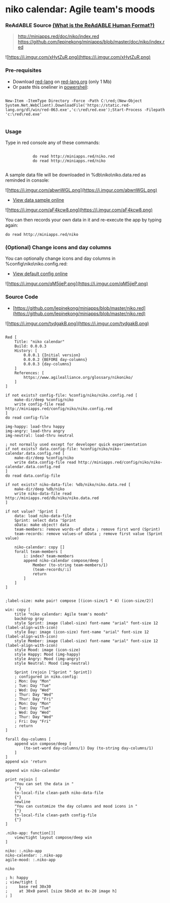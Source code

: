 
# niko calendar: Agile team's moods


### ReAdABLE Source [(What is the ReAdABLE Human Format?)](http://readablehumanformat.com)

>http://miniapps.red/doc/niko/index.red https://github.com/lepinekong/miniapps/blob/master/doc/niko/index.red

![https://i.imgur.com/xHytZuR.png](https://i.imgur.com/xHytZuR.png)
                    

### Pre-requisites


- Download [red-lang](https://www.red-lang.org/p/download.html) on [red-lang.org](https://www.red-lang.org) (only 1 Mb)
- Or paste this oneliner in [powershell](http://www.powertheshell.com/topic/learnpowershell/firststeps/console/):




```

New-Item -ItemType Directory -Force -Path C:\red;(New-Object System.Net.WebClient).DownloadFile('https://static.red-lang.org/dl/win/red-063.exe','c:\red\red.exe');Start-Process -Filepath 'c:\red\red.exe'            
        
```



### Usage

Type in red console any of these commands: 


```

            do read http://miniapps.red/niko.red
            do read http://miniapps.red/niko           
        
```


A sample data file will be downloaded in
%db\niko\niko.data.red as reminded in console:

![https://i.imgur.com/abwnWGL.png](https://i.imgur.com/abwnWGL.png)
                    
- [View data sample online](https://github.com/lepinekong/miniapps/blob/master/db/niko/niko.data.red)
                        
![https://i.imgur.com/aF4kcw8.png](https://i.imgur.com/aF4kcw8.png)
                    

You can then records your own data in it and re-execute the app by typing again:



```
do read http://miniapps.red/niko
```



### (Optional) Change icons and day columns

You can optionally change icons and day columns in %config\niko\niko.config.red:
- [View default config online](https://github.com/lepinekong/miniapps/blob/master/config/niko/niko.config.red)
                        
![https://i.imgur.com/qM5jjeP.png](https://i.imgur.com/qM5jjeP.png)
                    

### Source Code

- [https://github.com/lepinekong/miniapps/blob/master/niko.red](https://github.com/lepinekong/miniapps/blob/master/niko.red)
                        
![https://i.imgur.com/tydgakB.png](https://i.imgur.com/tydgakB.png)
                    


```red

Red [
    Title: "niko calendar"
    Build: 0.0.0.3
    History: [
        0.0.0.1 {Initial version}
        0.0.0.2 {BEFORE day-columns}
        0.0.0.3 {day-columns}
    ]
    References: [
        https://www.agilealliance.org/glossary/nikoniko/
    ]
]

if not exists? config-file: %config/niko/niko.config.red [
    make-dir/deep %config/niko
    write config-file read http://miniapps.red/config/niko/niko.config.red
]
do read config-file

img-happy: load-thru happy
img-angry: load-thru angry
img-neutral: load-thru neutral

; not normally used except for developer quick experimentation
if not exists? data.config-file: %config/niko/niko-calendar.data.config.red [
    make-dir/deep %config/niko
    write data.config-file read http://miniapps.red/config/niko/niko-calendar.data.config.red
]
do read data.config-file

if not exists? niko-data-file: %db/niko/niko.data.red [
    make-dir/deep %db/niko
    write niko-data-file read http://miniapps.red/db/niko/niko.data.red
]

if not value? 'Sprint [
    data: load niko-data-file
    Sprint: select data 'Sprint
    oData: make object! data
    team-members: remove words-of oData ; remove first word (Sprint)
    team-records: remove values-of oData ; remove first value (Sprint value)

    niko-calendar: copy []
    forall team-members [
        i: index? team-members
        append niko-calendar compose/deep [
            Member (to-string team-members/1)
            (team-records/:i)
            return
        ]
    ]
]


;label-size: make pair! compose [(icon-size/1 * 4) (icon-size/2)]

win: copy [
    title "niko calendar: Agile team's moods"
    backdrop gray
    style Sprint: image (label-size) font-name "arial" font-size 12 (label-align-with-icon)
    style Day: image (icon-size) font-name "arial" font-size 12 (label-align-with-icon)
    style Member: image (label-size) font-name "arial" font-size 12 (label-align-with-icon)  
    style Mood: image (icon-size)
    style Happy: Mood (img-happy)
    style Angry: Mood (img-angry)
    style Neutral: Mood (img-neutral)  

    Sprint (rejoin ["Sprint " Sprint])
    ; configured in niko.config:
    ; Mon: Day "Mon"
    ; Tue: Day "Tue"
    ; Wed: Day "Wed"
    ; Thur: Day "Wed"
    ; Thur: Day "Fri"
    ; Mon: Day "Mon"
    ; Tue: Day "Tue"  
    ; Wed: Day "Wed"
    ; Thur: Day "Wed"
    ; Fri: Day "Fri"
    ; return             
]

forall day-columns [
    append win compose/deep [
        (to-set-word day-columns/1) Day (to-string day-columns/1)
    ]
]
append win 'return

append win niko-calendar

print rejoin [
    "You can set the data in " 
    {"}
    to-local-file clean-path niko-data-file
    {"}
    newline
    "You can customize the day columns and mood icons in " 
    {"}
    to-local-file clean-path config-file
    {"}    
]

.niko-app: function[][
    view/tight layout compose/deep win
]

niko: :.niko-app
niko-calendar: :.niko-app
agile-mood: :.niko-app

niko

; h: happy
; view/tight [
;     base red 30x30 
;     at 30x0 panel [size 50x50 at 0x-20 image h]
; ]            
        
```



